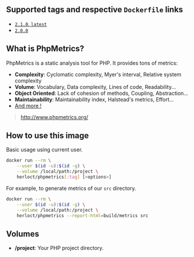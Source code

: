 ## Supported tags and respective `Dockerfile` links

* [`2.1.0`, `latest`](https://github.com/herloct/docker-phpmetrics/blob/2.1.0/Dockerfile)
* [`2.0.0`](https://github.com/herloct/docker-phpmetrics/blob/2.0.0/Dockerfile)

## What is PhpMetrics?

PhpMetrics is a static analysis tool for PHP. It provides tons of metrics:

* **Complexity**: Cyclomatic complexity, Myer's interval, Relative system complexity
* **Volume**: Vocabulary, Data complexity, Lines of code, Readability...
* **Object Oriented**: Lack of cohesion of methods, Coupling, Abstraction...
* **Maintainability**: Maintainability index, Halstead's metrics, Effort...
* [And more !](http://www.phpmetrics.org//documentation/index.html)

> http://www.phpmetrics.org/

## How to use this image

Basic usage using current user.

```sh
docker run --rm \
    --user $(id -u):$(id -g) \
    --volume /local/path:/project \
    herloct/phpmetrics[:tag] [<options>]
```

For example, to generate metrics of our `src` directory.

```sh
docker run --rm \
    --user $(id -u):$(id -g) \
    --volume /local/path:/project \
    herloct/phpmetrics --report-html=build/metrics src
```

## Volumes

* **/project**: Your PHP project directory.
